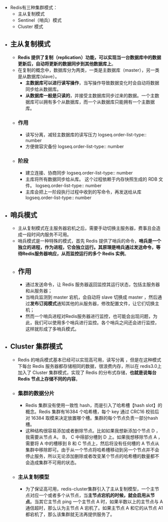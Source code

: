 - Redis有三种集群模式：
	- 主从复制模式
	- Sentinel（哨兵）模式
	- Cluster 模式
- ## 主从复制模式
	- **Redis 提供了复制（replication）功能，可以实现当一台数据库中的数据更新后，自动将更新的数据同步到其他数据库上**。
	- 在复制的概念中，数据库分为两类，一类是主数据库（master），另一类是从数据库(slave）。
		- **主数据库可以进行读写操作**，当写操作导致数据变化时会自动将数据同步给从数据库。
		- **从数据库一般是只读的**，并接受主数据库同步过来的数据。一个主数据库可以拥有多个从数据库，而一个从数据库只能拥有一个主数据库。
	- ### 作用
		- 读写分离，减轻主数据库的读写压力
		  logseq.order-list-type:: number
		- 方便做容灾备份
		  logseq.order-list-type:: number
	- ### 阶段
		- 建立连接、协商同步
		  logseq.order-list-type:: number
		- 主库将所有数据同步给从库。 这个过程依赖于内存快照生成的 RDB 文件。
		  logseq.order-list-type:: number
		- 主库会把上一阶段执行过程中收到的写命令，再发送给从库
		  logseq.order-list-type:: number
- ## 哨兵模式
	- 主从复制模式在主服务器宕机之后，需要手动切换主服务器，费事且会造成一段时间内服务不可用。
	- 哨兵模式是一种特殊的模式，首先 Redis 提供了哨兵的命令，**哨兵是一个独立的进程，作为进程，它会独立运行。其原理是哨兵通过发送命令，等待Redis服务器响应，从而监控运行的多个 Redis 实例**。
	- ## 作用
		- 通过发送命令，让 Redis 服务器返回监控其运行状态，包括主服务器和从服务器；
		- 当哨兵监测到 master 宕机，会自动将 slave 切换成 master ，然后通过**发布订阅模式**通知其他的从服务器，修改配置文件，让它们切换主机；
		- 然而一个哨兵进程对Redis服务器进行监控，也可能会出现问题，为此，我们可以使用多个哨兵进行监控。各个哨兵之间还会进行监控，这样就形成了多哨兵模式。
- ## Cluster 集群模式
	- Redis 的哨兵模式基本已经可以实现高可用，读写分离 ，但是在这种模式下每台 Redis 服务器都存储相同的数据，很浪费内存，所以在 redis3.0上加入了 Cluster 集群模式，实现了 Redis 的分布式存储，**也就是说每台 Redis 节点上存储不同的内容**。
	- ### 集群的数据分片
		- Redis 集群没有使用一致性 hash，而是引入了哈希槽【hash slot】的概念。Redis 集群有16384 个哈希槽，每个 key 通过 CRC16 校验后对 16384 取模来决定放置哪个槽。集群的每个节点负责一部分hash槽。
		- 这种结构很容易添加或者删除节点。比如如果我想新添加个节点 D ， 我需要从节点 A， B， C 中得部分槽到 D 上。如果我想移除节点 A ，需要将 A 中的槽移到 B 和 C 节点上，然后将没有任何槽的 A 节点从集群中移除即可。由于从一个节点将哈希槽移动到另一个节点并不会停止服务，所以无论添加删除或者改变某个节点的哈希槽的数量都不会造成集群不可用的状态。
	- ### 主从复制模型
		- 为了保证高可用，redis-cluster集群引入了主从复制模型，一个主节点对应一个或者多个从节点，当**主节点宕机的时候，就会启用从节点**。当其它主节点 ping 一个主节点 A 时，如果半数以上的主节点与 A 通信超时，那么认为主节点 A 宕机了。如果主节点 A 和它的从节点 A1 都宕机了，那么该集群就无法再提供服务了。